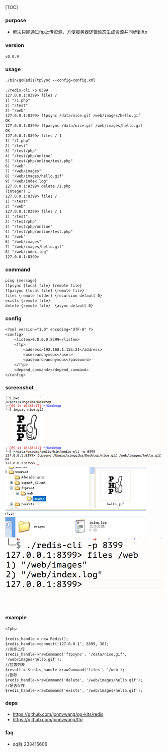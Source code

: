 
[TOC]

### purpose
* 解决只能通过ftp上传资源，方便服务器逻辑动态生成资源并同步到ftp

### version
```
v0.0.9
```

### usage
```
./bin/goRedisFtpSync --config=config.xml

./redis-cli -p 8399
127.0.0.1:8399> files /
1) "/1.php"
2) "/test"
3) "/web"
127.0.0.1:8399> ftpsync /data/nice.gif /web/images/hello.gif
OK
127.0.0.1:8399> ftpasync /data/nice.gif /web/images/hello.gif
OK
127.0.0.1:8399> files / 1
1) "/1.php"
2) "/test"
3) "/test/php"
4) "/test/php/online"
5) "/test/php/online/test.php"
6) "/web"
7) "/web/images"
8) "/web/images/hello.gif"
9) "/web/index.log"
127.0.0.1:8399> delete /1.php
(integer) 1
127.0.0.1:8399> files /
1) "/test"
2) "/web"
127.0.0.1:8399> files / 1
1) "/test"
2) "/test/php"
3) "/test/php/online"
4) "/test/php/online/test.php"
5) "/web"
6) "/web/images"
7) "/web/images/hello.gif"
8) "/web/index.log"
127.0.0.1:8399>
```

### command
```
ping {message}
ftpsync {local file} {remote file}
ftpasync {local file} {remote file}
files {remote folder} {recursion default 0}
exists {remote file}
delete {remote file}  {async default 0}
```

### config
```
<?xml version="1.0" encoding="UTF-8" ?>
<config>
    <listen>0.0.0.0:8399</listen>
    <ftp>
        <address>192.168.1.155:21</address>
        <user>anonymous</user>
        <password>anonymous</password>
    </ftp>
    <depend_command></depend_command>
</config>
```

### screenshot
![](screenshot/ex_1.png)
![](screenshot/ex_2.png)
![](screenshot/ex_3.png)
![](screenshot/ex_4.png)

### example
```
<?php

$redis_handle = new Redis();
$redis_handle->connect('127.0.0.1', 8399, 30);
//同步上传
$redis_handle->rawCommand('ftpsync', '/data/nice.gif', '/web/images/hello.gif');
//拉取列表
$result = $redis_handle->rawCommand('files', '/web');
//删除
$redis_handle->rawCommand('delete', '/web/images/hello.gif');
//是否存在
$redis_handle->rawCommand('exists', '/web/images/hello.gif');
```

### deps
* https://github.com/jonnywang/go-kits/redis
* https://github.com/jonnywang/ftp

### faq
* qq群 233415606